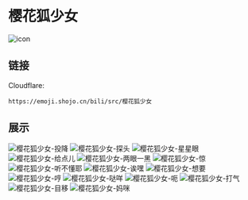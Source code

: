 # 樱花狐少女
![icon](https://emoji.shojo.cn/bili/src/樱花狐少女/icon.png)
## 链接
Cloudflare:
```
https://emoji.shojo.cn/bili/src/樱花狐少女
```
## 展示
![樱花狐少女-投降](https://emoji.shojo.cn/bili/src/樱花狐少女/樱花狐少女-投降.png)
![樱花狐少女-探头](https://emoji.shojo.cn/bili/src/樱花狐少女/樱花狐少女-探头.png)
![樱花狐少女-星星眼](https://emoji.shojo.cn/bili/src/樱花狐少女/樱花狐少女-星星眼.png)
![樱花狐少女-给点儿](https://emoji.shojo.cn/bili/src/樱花狐少女/樱花狐少女-给点儿.png)
![樱花狐少女-两眼一黑](https://emoji.shojo.cn/bili/src/樱花狐少女/樱花狐少女-两眼一黑.png)
![樱花狐少女-惊](https://emoji.shojo.cn/bili/src/樱花狐少女/樱花狐少女-惊.png)
![樱花狐少女-听不懂耶](https://emoji.shojo.cn/bili/src/樱花狐少女/樱花狐少女-听不懂耶.png)
![樱花狐少女-诶嘿](https://emoji.shojo.cn/bili/src/樱花狐少女/樱花狐少女-诶嘿.png)
![樱花狐少女-想要](https://emoji.shojo.cn/bili/src/樱花狐少女/樱花狐少女-想要.png)
![樱花狐少女-哼](https://emoji.shojo.cn/bili/src/樱花狐少女/樱花狐少女-哼.png)
![樱花狐少女-哒咩](https://emoji.shojo.cn/bili/src/樱花狐少女/樱花狐少女-哒咩.png)
![樱花狐少女-呃](https://emoji.shojo.cn/bili/src/樱花狐少女/樱花狐少女-呃.png)
![樱花狐少女-打气](https://emoji.shojo.cn/bili/src/樱花狐少女/樱花狐少女-打气.png)
![樱花狐少女-目移](https://emoji.shojo.cn/bili/src/樱花狐少女/樱花狐少女-目移.png)
![樱花狐少女-妈咪](https://emoji.shojo.cn/bili/src/樱花狐少女/樱花狐少女-妈咪.png)
